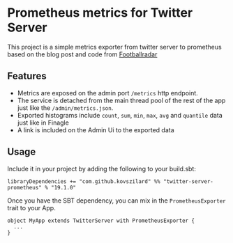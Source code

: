 # Prometheus metrics for Twitter Server

This project is a simple metrics exporter from twitter server to prometheus based on the blog post and code from [Footballradar](https://engineering.footballradar.com/prometheus-at-football-radar/)

## Features

* Metrics are exposed on the admin port `/metrics` http endpoint.
* The service is detached from the main thread pool of the rest of the app just like the `/admin/metrics.json`.
* Exported histograms include `count`, `sum`, `min`, `max`, `avg` and `quantile` data just like in Finagle
* A link is included on the Admin Ui to the exported data

## Usage

Include it in your project by adding the following to your build.sbt:

```
libraryDependencies += "com.github.kovszilard" %% "twitter-server-prometheus" % "19.1.0"
```

Once you have the SBT dependency, you can mix in the `PrometheusExporter` trait to your App.

```
object MyApp extends TwitterServer with PrometheusExporter {
  ...
}
```

